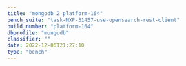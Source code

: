 ```yaml
---
title: "mongodb 2 platform-164"
bench_suite: "task-NXP-31457-use-opensearch-rest-client"
build_number: "platform-164"
dbprofile: "mongodb"
classifier: ""
date: 2022-12-06T21:27:10
type: "bench"
---
```

